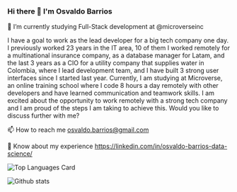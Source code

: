 ### Hi there 👋 I'm Osvaldo Barrios

🔭 I’m currently studying Full-Stack development at @microverseinc

 <p> I have a goal to work as the lead developer for a big tech company one day. I previously worked 23 years in the IT area, 10 of them I worked remotely for a multinational insurance company, as a database manager for Latam, and the last 3 years as a CIO for a utility company that supplies water in Colombia, where I lead development team, and I have built 3 strong user interfaces since I started last year. Currently, I am studying at Microverse, an online training school where I code 8 hours a day remotely with other developers and have learned communication and teamwork skills. I am excited about the opportunity to work remotely with a strong tech company and I am proud of the steps I am taking to achieve this. Would you like to discuss further with me?

📫 How to reach me osvaldo.barrios@gmail.com

📄 Know about my experience https://linkedin.com/in/osvaldo-barrios-data-science/


![Top Languages Card](https://github-readme-stats.vercel.app/api/top-langs/?username=OsvaldoBC&layout=compact)

![Github stats](https://github-readme-stats.vercel.app/api?username=OsvaldoBC&theme=default&show_icons=true&count_private=true)




<!--
**OsvaldoBC/OsvaldoBC** is a ✨ _special_ ✨ repository because its `README.md` (this file) appears on your GitHub profile.

Here are some ideas to get you started:

- 🔭 I’m currently working on ...
- 🌱 I’m currently learning ...
- 👯 I’m looking to collaborate on ...
- 🤔 I’m looking for help with ...
- 💬 Ask me about ...
- 📫 How to reach me: ...
- 😄 Pronouns: ...
- ⚡ Fun fact: ...
-->


